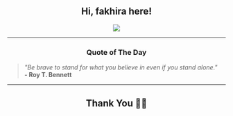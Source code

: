 <h2 align="center"> Hi, fakhira here!</h2>

<p align="center">
<a href="https://github.com/fakhiralkda" alt="github streak"><img src="https://dvst-streak.herokuapp.com/?user=fakhiralkda&theme=tokyonight&fire=DD472C"></a>
</p>

<hr>
<h3 align="center">Quote of The Day</h3>
<p align="center">
<blockquote>
<i>"Be brave to stand for what you believe in even if you stand alone."</i>
<br>
<b>- Roy T. Bennett</b>
</blockquote>
</p>


<hr>
<h2 align="center">Thank You 🙏🏼</h2>

